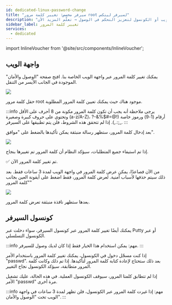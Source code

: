 ```yaml
---
id: dedicated-linux-password-change
title: "سيرفر مخصص: تغيير كلمة مرور root لسيرفر لينكس"
description: "اكتشف كيف تغير وتدير كلمة مرور سيرفرك بأمان عبر واجهة الويب أو الكونسول لتعزيز التحكم في الوصول → تعلّم المزيد الآن"
sidebar_label: تغيير كلمة المرور
services:
  - dedicated
---
```


import InlineVoucher from '@site/src/components/InlineVoucher';

<InlineVoucher />

## واجهة الويب

يمكنك تغيير كلمة المرور عبر واجهة الويب الخاصة بنا. افتح صفحة "الوصول والأمان" الموجودة في الجانب الأيسر من التنقل.

![](https://screensaver01.zap-hosting.com/index.php/s/Kt3B9n4sGpbpn5q/preview)

حقل كلمة مرور root موجود هناك حيث يمكنك تعيين كلمة المرور المطلوبة.

:::info
يرجى ملاحظة أنه يجب أن تكون كلمة المرور مكونة من 8 أحرف على الأقل وتحتوي على حروف كبيرة وصغيرة (a-z/A-Z)، أرقام (1-9) ورموز خاصة (!@=#$%&-?_;:.,). إذا لم تتحقق هذه الشروط، فلن يتم تطبيقها على السيرفر.
:::

بعد إدخال كلمة المرور، ستظهر رسالة منبثقة يمكن تأكيدها بالضغط على "موافق".

![](https://screensaver01.zap-hosting.com/index.php/s/Ckc6PLB3tRY5epR/preview)

إذا تم استيفاء جميع المتطلبات، سيؤكد النظام أن كلمة المرور تم تغييرها بنجاح.

✅ تم تغيير كلمة المرور الآن.

من الآن فصاعدًا، يمكن عرض كلمة المرور في واجهة الويب لمدة 3 ساعات فقط. بعد ذلك سيتم حذفها لأسباب أمنية. لعرض كلمة المرور، فقط اضغط على أيقونة العين بجانب "كلمة المرور"

![](https://screensaver01.zap-hosting.com/index.php/s/XfpFrGg5LyKEiRL/preview)

بعدها ستظهر نافذة منبثقة تعرض كلمة المرور.

## كونسول السيرفر

يمكنك أيضًا تغيير كلمة المرور عبر كونسول السيرفر، سواء دخلت عبر Putty أو عبر الكونسول التسلسلي.

:::info
مهم: يمكن استخدام هذا الخيار فقط إذا كان لديك وصول للسيرفر.
:::

إذا كنت مسجّل دخول في الكونسول، يمكنك تغيير كلمة المرور باستخدام الأمر "passwd". بعد ذلك ستحتاج لإعادة كتابة كلمة المرور لتأكيدها. إذا تم ذلك وكانت كلمة المرور متطابقة، سيؤكد الكونسول نجاح التغيير.

إذا لم تتطابق كلمتا المرور، سيوقف الكونسول العملية. في هذه الحالة، عليك تشغيل الأمر "passwd" مرة أخرى.

:::info
مهم: إذا غيرت كلمة المرور عبر الكونسول، فلن تظهر لمدة 3 ساعات في واجهة الويب تحت "الوصول والأمان".
:::

<InlineVoucher />